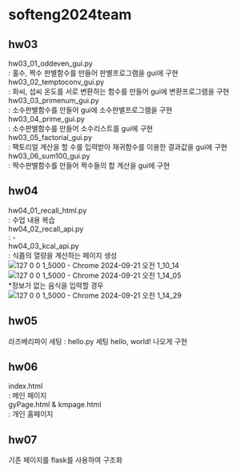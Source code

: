 # softeng2024team

## hw03
hw03_01_oddeven_gui.py  
: 홀수, 짝수 판별함수를 만들어 판별프로그램을 gui에 구현  
hw03_02_temptoconv_gui.py  
: 화씨, 섭씨 온도를 서로 변환하는 함수를 만들어 gui에 변환프로그램을 구현  
hw03_03_primenum_gui.py  
: 소수판별함수를 만들어 gui에 소수판별프로그램을 구현  
hw03_04_prime_gui.py  
: 소수판별함수를 만들어 소수리스트를 gui에 구현  
hw03_05_factorial_gui.py  
: 팩토리얼 계산을 할 수를 입력받아 재귀함수를 이용한 결과값을 gui에 구현  
hw03_06_sum100_gui.py  
: 짝수판별함수를 만들어 짝수들의 합 계산을 gui에 구현  

## hw04
hw04_01_recall_html.py  
: 수업 내용 복습  
hw04_02_recall_api.py  
: -  
hw04_03_kcal_api.py  
: 식픔의 열량을 계산하는 페이지 생성  
![127 0 0 1_5000 - Chrome 2024-09-21 오전 1_10_14](https://github.com/user-attachments/assets/1633d41b-bba2-4a4e-836a-268f793243ae)  
![127 0 0 1_5000 - Chrome 2024-09-21 오전 1_14_05](https://github.com/user-attachments/assets/7fcaa889-f3bb-486e-b2e5-0f81da3b1371)  
*정보가 없는 음식을 입력할 경우  
![127 0 0 1_5000 - Chrome 2024-09-21 오전 1_14_29](https://github.com/user-attachments/assets/e684da8c-73ea-4b57-9dec-fbdc51bc36c6)  

## hw05
라즈베리파이 세팅
: hello.py 세팅 hello, world! 나오게 구현

## hw06
index.html  
: 메인 페이지  
gyPage.html & kmpage.html  
: 개인 홈페이지 

## hw07
기존 페이지를 flask를 사용하여 구조화
